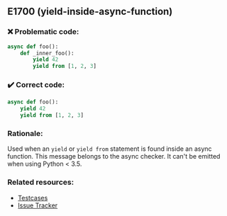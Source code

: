 ## E1700 (yield-inside-async-function)

### :x: Problematic code:

```python
async def foo():
    def _inner_foo():
        yield 42
        yield from [1, 2, 3]
```

### :heavy_check_mark: Correct code:

```python
async def foo():
    yield 42
    yield from [1, 2, 3]
```

### Rationale:

Used when an `yield` or `yield from` statement is found inside an async
function. This message belongs to the async checker. It can't be emitted when
using Python < 3.5.

### Related resources:

- [Testcases](https://github.com/PyCQA/pylint/blob/master/tests/functional/y/yield_inside_async_function.py)
- [Issue Tracker](https://github.com/PyCQA/pylint/issues?q=is%3Aissue+%22yield-inside-async-function%22+OR+%22E1700%22)
